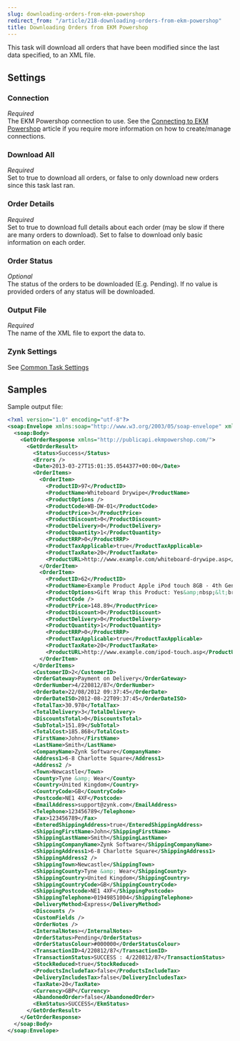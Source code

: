 ```yaml
---
slug: downloading-orders-from-ekm-powershop
redirect_from: "/article/218-downloading-orders-from-ekm-powershop"
title: Downloading Orders from EKM Powershop
---
```

This task will download all orders that have been modified since the last data specified, to an XML file.

## Settings
### Connection
_Required_  
The EKM Powershop connection to use.  See the [Connecting to EKM Powershop](connecting-to-ekm-powershop) article if you require more information on how to create/manage connections.

### Download All
_Required_  
Set to true to download all orders, or false to only download new orders since this task last ran.

### Order Details
_Required_  
Set to true to download full details about each order (may be slow if there are many orders to download). Set to false to download only basic information on each order.

### Order Status
_Optional_  
The status of the orders to be downloaded (E.g. Pending). If no value is provided orders of any status will be downloaded.

### Output File
_Required_  
The name of the XML file to export the data to.

### Zynk Settings
See [Common Task Settings](common-task-settings)

## Samples
Sample output file:
```xml
<?xml version="1.0" encoding="utf-8"?>
<soap:Envelope xmlns:soap="http://www.w3.org/2003/05/soap-envelope" xmlns:xsi="http://www.w3.org/2001/XMLSchema-instance" xmlns:xsd="http://www.w3.org/2001/XMLSchema">
  <soap:Body>
    <GetOrderResponse xmlns="http://publicapi.ekmpowershop.com/">
      <GetOrderResult>
        <Status>Success</Status>
        <Errors />
        <Date>2013-03-27T15:01:35.0544377+00:00</Date>
        <OrderItems>
          <OrderItem>
            <ProductID>97</ProductID>
            <ProductName>Whiteboard Drywipe</ProductName>
            <ProductOptions />
            <ProductCode>WB-DW-01</ProductCode>
            <ProductPrice>3</ProductPrice>
            <ProductDiscount>0</ProductDiscount>
            <ProductDelivery>0</ProductDelivery>
            <ProductQuantity>1</ProductQuantity>
            <ProductRRP>0</ProductRRP>
            <ProductTaxApplicable>true</ProductTaxApplicable>
            <ProductTaxRate>20</ProductTaxRate>
            <ProductURL>http://www.example.com/whiteboard-drywipe.asp</ProductURL>
          </OrderItem>
          <OrderItem>
            <ProductID>62</ProductID>
            <ProductName>Example Product Apple iPod touch 8GB - 4th Generation - 8gb</ProductName>
            <ProductOptions>Gift Wrap this Product: Yes&amp;nbsp;&lt;br /&gt;</ProductOptions>
            <ProductCode />
            <ProductPrice>148.89</ProductPrice>
            <ProductDiscount>0</ProductDiscount>
            <ProductDelivery>0</ProductDelivery>
            <ProductQuantity>1</ProductQuantity>
            <ProductRRP>0</ProductRRP>
            <ProductTaxApplicable>true</ProductTaxApplicable>
            <ProductTaxRate>20</ProductTaxRate>
            <ProductURL>http://www.example.com/ipod-touch.asp</ProductURL>
          </OrderItem>
        </OrderItems>
        <CustomerID>2</CustomerID>
        <OrderGateway>Payment on Delivery</OrderGateway>
        <OrderNumber>4/220812/87</OrderNumber>
        <OrderDate>22/08/2012 09:37:45</OrderDate>
        <OrderDateISO>2012-08-22T09:37:45</OrderDateISO>
        <TotalTax>30.978</TotalTax>
        <TotalDelivery>3</TotalDelivery>
        <DiscountsTotal>0</DiscountsTotal>
        <SubTotal>151.89</SubTotal>
        <TotalCost>185.868</TotalCost>
        <FirstName>John</FirstName>
        <LastName>Smith</LastName>
        <CompanyName>Zynk Software</CompanyName>
        <Address1>6-8 Charlotte Square</Address1>
        <Address2 />
        <Town>Newcastle</Town>
        <County>Tyne &amp; Wear</County>
        <Country>United Kingdom</Country>
        <CountryCode>GB</CountryCode>
        <Postcode>NE1 4XF</Postcode>
        <EmailAddress>support@zynk.com</EmailAddress>
        <Telephone>123456789</Telephone>
        <Fax>123456789</Fax>
        <EnteredShippingAddress>true</EnteredShippingAddress>
        <ShippingFirstName>John</ShippingFirstName>
        <ShippingLastName>Smith</ShippingLastName>
        <ShippingCompanyName>Zynk Software</ShippingCompanyName>
        <ShippingAddress1>6-8 Charlotte Square</ShippingAddress1>
        <ShippingAddress2 />
        <ShippingTown>Newcastle</ShippingTown>
        <ShippingCounty>Tyne &amp; Wear</ShippingCounty>
        <ShippingCountry>United Kingdom</ShippingCountry>
        <ShippingCountryCode>GB</ShippingCountryCode>
        <ShippingPostcode>NE1 4XF</ShippingPostcode>
        <ShippingTelephone>01949851004</ShippingTelephone>
        <DeliveryMethod>Express</DeliveryMethod>
        <Discounts />
        <CustomFields />
        <OrderNotes />
        <InternalNotes></InternalNotes>
        <OrderStatus>Pending</OrderStatus>
        <OrderStatusColour>#000000</OrderStatusColour>
        <TransactionID>4/220812/87</TransactionID>
        <TransactionStatus>SUCCESS : 4/220812/87</TransactionStatus>
        <StockReduced>true</StockReduced>
        <ProductsIncludeTax>false</ProductsIncludeTax>
        <DeliveryIncludesTax>false</DeliveryIncludesTax>
        <TaxRate>20</TaxRate>
        <Currency>GBP</Currency>
        <AbandonedOrder>false</AbandonedOrder>
        <EkmStatus>SUCCESS</EkmStatus>
      </GetOrderResult>
    </GetOrderResponse>
  </soap:Body>
</soap:Envelope>
```
